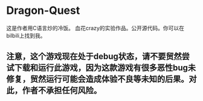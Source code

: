 # Dragon-Quest
这是作者用C语言炒的冷饭。
血花crazy的实验作品。公开源代码。你可以在bilbili上找到我。
## 注意，这个游戏现在处于debug状态，请不要贸然尝试下载和运行此游戏，因为这款游戏有很多恶性bug未修复，贸然运行可能会造成体验不良等未知的后果。对此，作者不承担任何风险。
